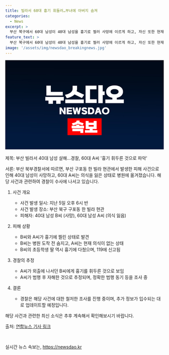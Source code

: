 ```yaml
---
title: 빌라서 60대 흉기 휘둘러…부녀에 아버지 숨져
categories:
  - News
excerpt: >
  부산 북구에서 60대 남성이 40대 남성을 흉기로 찔러 사망에 이르게 하고, 자신 또한 현재 의식이 없는 상태로 발견되었습니다. 경찰은 A씨가 범행 후 자해한 것으로 추정하고, 동기를 조사 중에 있습니다. 사건 현장에서는 피해자의 딸도 흉기에 다쳤으며, 경찰이 상황을 계속 수사 중에 있습니다. #부산살인 #빌라살인 #부녀
feature_text: >
  부산 북구에서 60대 남성이 40대 남성을 흉기로 찔러 사망에 이르게 하고, 자신 또한 현재 의식이 없는 상태로 발견되었습니다. 경찰은 A씨가 범행 후 자해한 것으로 추정하고, 동기를 조사 중에 있습니다. 사건 현장에서는 피해자의 딸도 흉기에 다쳤으며, 경찰이 상황을 계속 수사 중에 있습니다. #부산살인 #빌라살인 #부녀
image: '/assets/img/newsdao_breakingnews.jpg'
---
```


<p><img src="/assets/img/newsdao_breakingnews.jpg" alt="pcversion 속보" /></p>

<p>제목: 부산 빌라서 40대 남성 살해…경찰, 60대 A씨 '흉기 휘두른 것으로 파악'</p>

<p>서론:
부산 북부경찰서에 따르면, 부산 구포동 한 빌라 현관에서 발생한 피해 사건으로 인해 40대 남성이 사망하고, 60대 A씨는 의식을 잃은 상태로 병원에 옮겨졌습니다. 해당 사건과 관련하여 경찰이 수사에 나서고 있습니다.</p>

<ol>
<li><p>사건 개요</p>

<ul>
<li>사건 발생 일시: 지난 5일 오후 6시 반</li>
<li>사건 발생 장소: 부산 북구 구포동 한 빌라 현관</li>
<li>피해자: 40대 남성 B씨 (사망), 60대 남성 A씨 (의식 잃음)</li>
</ul></li>
<li><p>피해 상황</p>

<ul>
<li>B씨와 A씨가 흉기에 찔린 상태로 발견</li>
<li>B씨는 병원 도착 전 숨지고, A씨는 현재 의식이 없는 상태</li>
<li>B씨의 초등학생 딸 역시 흉기에 다쳤으며, 119에 신고됨</li>
</ul></li>
<li><p>경찰의 추정</p>

<ul>
<li>A씨가 외출에 나서던 B씨에게 흉기를 휘두른 것으로 보임</li>
<li>A씨가 범행 후 자해한 것으로 추정되며, 정확한 범행 동기 등을 조사 중</li>
</ul></li>
<li><p>결론</p>

<ul>
<li>경찰은 해당 사건에 대한 철저한 조사를 진행 중이며, 추가 정보가 입수되는 대로 업데이트할 예정입니다.</li>
</ul></li>
</ol>

<p>해당 사건과 관련한 최신 소식은 추후 계속해서 확인해보시기 바랍니다.</p>

<p>출처:
<a href="https://www.yna.co.kr/view/AKR20210806090351051?input=1195m">연합뉴스 기사 링크</a></p>

<p data-ke-size="size16">&nbsp;</p>
실시간 뉴스 속보는, <a href="https://newsdao.kr" rel="dofollow">https://newsdao.kr</a>


